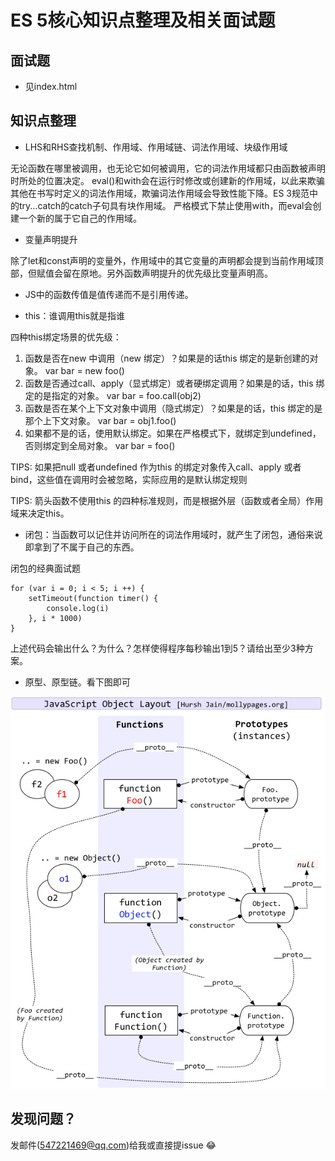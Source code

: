 # ES 5核心知识点整理及相关面试题

## 面试题

 + 见index.html

## 知识点整理

+ LHS和RHS查找机制、作用域、作用域链、词法作用域、块级作用域

无论函数在哪里被调用，也无论它如何被调用，它的词法作用域都只由函数被声明时所处的位置决定。
eval()和with会在运行时修改或创建新的作用域，以此来欺骗其他在书写时定义的词法作用域，欺骗词法作用域会导致性能下降。ES 3规范中的try...catch的catch子句具有块作用域。
严格模式下禁止使用with，而eval会创建一个新的属于它自己的作用域。

+ 变量声明提升

除了let和const声明的变量外，作用域中的其它变量的声明都会提到当前作用域顶部，但赋值会留在原地。另外函数声明提升的优先级比变量声明高。

+ JS中的函数传值是值传递而不是引用传递。

+ this：谁调用this就是指谁

四种this绑定场景的优先级：
1. 函数是否在new 中调用（new 绑定）？如果是的话this 绑定的是新创建的对象。
var bar = new foo()
2. 函数是否通过call、apply（显式绑定）或者硬绑定调用？如果是的话，this 绑定的是指定的对象。
var bar = foo.call(obj2)
3. 函数是否在某个上下文对象中调用（隐式绑定）？如果是的话，this 绑定的是那个上下文对象。
var bar = obj1.foo()
4. 如果都不是的话，使用默认绑定。如果在严格模式下，就绑定到undefined，否则绑定到全局对象。
var bar = foo()

TIPS: 如果把null 或者undefined 作为this 的绑定对象传入call、apply 或者bind，这些值在调用时会被忽略，实际应用的是默认绑定规则

TIPS: 箭头函数不使用this 的四种标准规则，而是根据外层（函数或者全局）作用域来决定this。

+ 闭包：当函数可以记住并访问所在的词法作用域时，就产生了闭包，通俗来说即拿到了不属于自己的东西。

闭包的经典面试题
```
for (var i = 0; i < 5; i ++) {
	setTimeout(function timer() {
		console.log(i)
	}, i * 1000)
}

```
上述代码会输出什么？为什么？怎样使得程序每秒输出1到5？请给出至少3种方案。

+ 原型、原型链。看下图即可

![一图看懂原型链](./prototype.png)

## 发现问题？
发邮件(547221469@qq.com)给我或直接提issue :joy:
